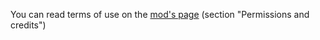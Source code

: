 You can read terms of use on the [mod's page](https://www.nexusmods.com/bladeandsorcery/mods/10232?tab=description) (section "Permissions and credits")
